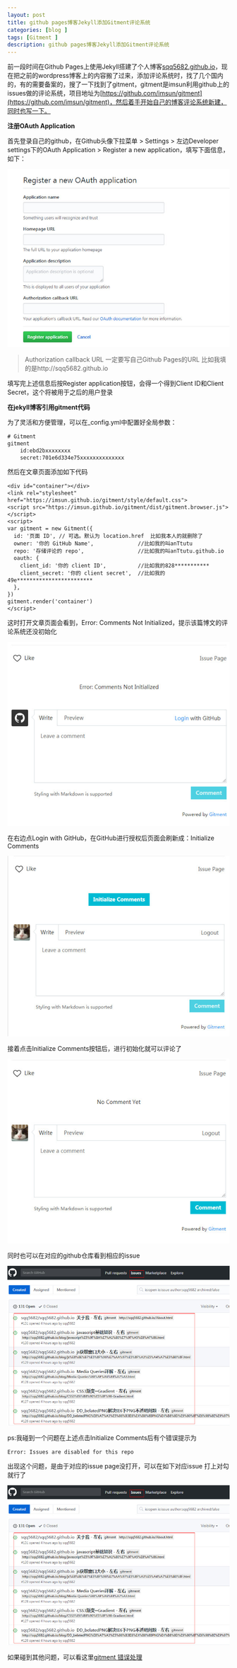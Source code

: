 ```yaml
---
layout: post
title: github pages博客Jekyll添加Gitment评论系统
categories: [blog ]
tags: [Gitment ]
description: github pages博客Jekyll添加Gitment评论系统
---
```



前一段时间在Github Pages上使用Jekyll搭建了个人博客[sqq5682.github.io](http://sqq5682.github.io//cn)，现在把之前的wordpress博客上的内容搬了过来，添加评论系统时，找了几个国内的，有的需要备案的，搜了一下找到了gitment，gitment是imsun利用github上的issues做的评论系统，项目地址为[https://github.com/imsun/gitment](https://github.com/imsun/gitment)，然后着手开始自己的博客评论系统新建，同时也写一下。

**注册OAuth Application**

首先登录自己的github，在Github头像下拉菜单 > Settings > 左边Developer settings下的OAuth Application > Register a new application，填写下面信息，如下：

![](../img/uploads/2017/12/25.jpg)

> Authorization callback URL  一定要写自己Github Pages的URL  比如我填的是http://sqq5682.github.io  

填写完上述信息后按Register application按钮，会得一个得到Client ID和Client Secret，这个将被用于之后的用户登录


**在jekyll博客引用gitment代码**

为了灵活和方便管理，可以在_config.yml中配置好全局参数：

	# Gitment
	gitment
		id:ebd2bxxxxxxxx
		secret:701e6d334e75xxxxxxxxxxxxxx

然后在文章页面添加如下代码

	<div id="container"></div>
	<link rel="stylesheet" href="https://imsun.github.io/gitment/style/default.css">
	<script src="https://imsun.github.io/gitment/dist/gitment.browser.js"></script>
	<script>
	var gitment = new Gitment({
	  id: '页面 ID', // 可选。默认为 location.href  比如我本人的就删除了
	  owner: '你的 GitHub Name',              //比如我的叫anTtutu
	  repo: '存储评论的 repo',                 //比如我的叫anTtutu.github.io
	  oauth: {
	    client_id: '你的 client ID',          //比如我的828***********
	    client_secret: '你的 client secret',  //比如我的49e************************
	  },
	})
	gitment.render('container')
	</script>

这时打开文章页面会看到，Error: Comments Not Initialized，提示该篇博文的评论系统还没初始化

![](../img/uploads/2017/12/18.jpg)

在右边点Login with GitHub，在GitHub进行授权后页面会刷新成：Initialize Comments

![](../img/uploads/2017/12/19.jpg)

接着点击Initialize Comments按钮后，进行初始化就可以评论了

![](../img/uploads/2017/12/20.jpg)

同时也可以在对应的github仓库看到相应的issue

![](../img/uploads/2017/12/17.jpg)

ps:我碰到一个问题在上述点击Initialize Comments后有个错误提示为

	Error: Issues are disabled for this repo

出现这个问题，是由于对应的issue page没打开，可以在如下对应issue 打上对勾 就行了

![](../img/uploads/2017/12/17.jpg)

如果碰到其他问题，可以看这里[gitment 错误处理](https://github.com/imsun/gitment/issues)
